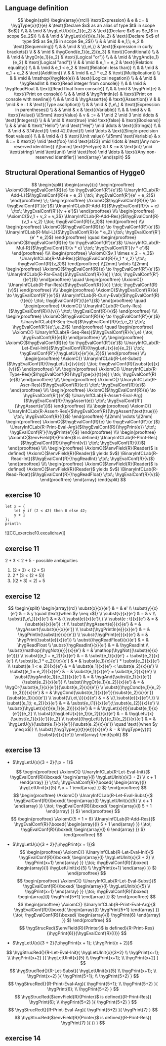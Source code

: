 ## Language definition

$$
\begin{split}
\begin{array}{rrcll}
    \text{Expression} & e & ::=
             & \hygType{x}{t}{e} & \text{(Declare $x$ as an alias of type $t$ in scope $e$)}
    \\
    & & \mid & \hygLetU{x}{e_1}{e_2} & \text{(Declare $x$ as $e_1$ in scope $e_2$)}
    \\
    & & \mid & \hygLet{x}{t}{e_1}{e_2} & \text{(Declare $x$ of type $t$ as $e_1$ in scope $e_2$)}
    \\
    & & \mid & e_1;\; e_2 & \text{(Sequencing)}
    \\
    & & \mid & \{\,e\,\} & \text{(Expression in curly brackets)}
    \\
    & & \mid & \hygCond{e_1}{e_2}{e_3} & \text{(Conditional)}
    \\
    & & \mid & \hygOr{e_1}{e_2} & \text{(Logical "or")}
    \\
    & & \mid & \hygAnd{e_1}{e_2} & \text{(Logical "and")}
    \\
    & & \mid & e_1 = e_2 & \text{(Relation: equality)}
    \\
    & & \mid & e_1 < e_2 & \text{(Relation: less than)}
    \\
    & & \mid & e_1 + e_2 & \text{(Addition)}
    \\
    & & \mid & e_1 * e_2 & \text{(Multiplication)}
    \\
    & & \mid & \mathop{\hygNot{e}} & \text{(Logical negation)}
    \\
    & & \mid & \hygReadInt & \text{(Read integer from console)}
    \\
    & & \mid & \hygReadFloat & \text{(Read float from console)}
    \\
    & & \mid & \hygPrint{e} & \text{(Print on console)}
    \\
    & & \mid & \hygPrintln{e} & \text{(Print on console with newline)}
    \\
    & & \mid & \hygAssert{e} & \text{(Assertion)}
    \\
    & & \mid & e : t & \text{(Type ascription)}
    \\
    & & \mid & (\,e\,) & \text{(Expression in parentheses)}
    \\
    & & \mid & x & \text{(Variable)}
    \\
    & & \mid & v & \text{(Value)}
    \\[5mm]
    \text{Value} & v & ::= & 1 \mid 2 \mid 3 \mid \ldots & \text{(Integers)}
    \\
    & & \mid & \text{true} \mid \text{false} & \text{(Booleans)}
    \\
    & & \mid & \text{"Hello"} \mid \text{"Hej"} \mid \ldots & \text{(Strings)}
    \\
    & & \mid & 3.14\text{f} \mid 42.0\text{f} \mid \ldots & \text{(Single-precision float values)}
    \\
    & & \mid & () & \text{(Unit value)}
    \\[5mm]
    \text{Variable} & x & ::= & \text{z} \mid \text{foo} \mid \text{a123} \mid \ldots & \text{(Any non-reserved identifier)}
    \\[5mm]
    \text{Pretype} & t & ::= & \text{int} \mid \text{string} \mid \text{unit} \mid \text{foo} \mid \ldots & \text{(Any non-reserved identifier)}
\end{array}
\end{split}
$$

## Structural Operational Semantics of Hygge0

$$
\begin{split}
\begin{array}{c}
  \begin{prooftree}
    \AxiomC{$\hygEvalConf{R}{e} \to \hygEvalConf{R'}{e'}$}
    \UnaryInfCLab{R-Add-L}{$\hygEvalConf{R}{e + e_2} \;\to\; \hygEvalConf{R'}{e' + e_2}$}
  \end{prooftree}
  \;\;
  \begin{prooftree}
    \AxiomC{$\hygEvalConf{R}{e} \to \hygEvalConf{R'}{e'}$}
    \UnaryInfCLab{R-Add-R}{$\hygEvalConf{R}{v + e} \;\to\; \hygEvalConf{R'}{v + e'}$}
  \end{prooftree}
  \\\\
  \begin{prooftree}
    \AxiomC{$v_1 + v_2 = v_3$}
    \UnaryInfCLab{R-Add-Res}{$\hygEvalConf{R}{v_1 + v_2} \;\to\; \hygEvalConf{R}{v_3}$}
  \end{prooftree}
  \\\\
  \begin{prooftree}
    \AxiomC{$\hygEvalConf{R}{e} \to \hygEvalConf{R'}{e'}$}
    \UnaryInfCLab{R-Mul-L}{$\hygEvalConf{R}{e * e_2} \;\to\; \hygEvalConf{R'}{e' * e_2}$}
  \end{prooftree}
  \quad
  \begin{prooftree}
    \AxiomC{$\hygEvalConf{R}{e} \to \hygEvalConf{R'}{e'}$}
    \UnaryInfCLab{R-Mul-R}{$\hygEvalConf{R}{v * e} \;\to\; \hygEvalConf{R'}{v * e'}$}
  \end{prooftree}
  \\\\
  \begin{prooftree}
    \AxiomC{$v_1 \times v_2 = v_3$}
    \UnaryInfCLab{R-Mul-Res}{$\hygEvalConf{R}{v_1 * v_2} \;\to\; \hygEvalConf{R}{v_3}$}
  \end{prooftree}
  \\[2mm]
  \vdots
  \\[2mm]
  \begin{prooftree}
    \AxiomC{$\hygEvalConf{R}{e} \to \hygEvalConf{R'}{e'}$}
    \UnaryInfCLab{R-Par-Eval}{$\hygEvalConf{R}{(e)} \;\to\; \hygEvalConf{R'}{(e')}$}
  \end{prooftree}
  \quad
  \begin{prooftree}
    \AxiomC{}
    \UnaryInfCLab{R-Par-Res}{$\hygEvalConf{R}{(v)} \;\to\; \hygEvalConf{R}{v}$}
  \end{prooftree}
  \\\\
  \begin{prooftree}
    \AxiomC{$\hygEvalConf{R}{e} \to \hygEvalConf{R'}{e'}$}
    \UnaryInfCLab{R-Curly-Eval}{$\hygEvalConf{R}{\{e\}} \;\to\; \hygEvalConf{R'}{\{e'\}}$}
  \end{prooftree}
  \quad
  \begin{prooftree}
    \AxiomC{}
    \UnaryInfCLab{R-Curly-Res}{$\hygEvalConf{R}{\{v\}} \;\to\; \hygEvalConf{R}{v}$}
  \end{prooftree}
  \\\\
  \begin{prooftree}
    \AxiomC{$\hygEvalConf{R}{e} \to \hygEvalConf{R'}{e'}$}
    \UnaryInfCLab{R-Seq-Eval}{$\hygEvalConf{R}{e;\,e_2} \;\to\; \hygEvalConf{R'}{e';\,e_2}$}
  \end{prooftree}
  \quad
  \begin{prooftree}
    \AxiomC{}
    \UnaryInfCLab{R-Seq-Res}{$\hygEvalConf{R}{v;\,e} \;\to\; \hygEvalConf{R}{e}$}
  \end{prooftree}
  \\\\
  \begin{prooftree}
    \AxiomC{$\hygEvalConf{R}{e} \to \hygEvalConf{R'}{e'}$}
    \UnaryInfCLab{R-Let-Eval-Init}{$\hygEvalConf{R}{\hygLetU{x}{e}{e_2}} \;\to\; \hygEvalConf{R'}{\hygLetU{x}{e'}{e_2}}$}
  \end{prooftree}
  \\\\
  \begin{prooftree}
    \AxiomC{}
    \UnaryInfCLab{R-Let-Subst}{$\hygEvalConf{R}{\hygLetU{x}{v}{e}} \;\to\; \hygEvalConf{R}{\subst{e}{x}{v}}$}
  \end{prooftree}
  \\\\
  \begin{prooftree}
    \AxiomC{}
    \UnaryInfCLab{R-Type-Res}{$\hygEvalConf{R}{\hygType{x}{t}{e}} \;\to\; \hygEvalConf{R}{e}$}
  \end{prooftree}
  \\\\
  \begin{prooftree}
    \AxiomC{}
    \UnaryInfCLab{R-Ascr-Res}{$\hygEvalConf{R}{e:t} \;\to\; \hygEvalConf{R}{e}$}
  \end{prooftree}
  \\\\
  \begin{prooftree}
    \AxiomC{$\hygEvalConf{R}{e} \to \hygEvalConf{R'}{e'}$}
    \UnaryInfCLab{R-Assert-Eval-Arg}{$\hygEvalConf{R}{\hygAssert{e}} \;\to\; \hygEvalConf{R'}{\hygAssert{e'}}$}
  \end{prooftree}
  \\\\
  \begin{prooftree}
    \AxiomC{}
    \UnaryInfCLab{R-Assert-Res}{$\hygEvalConf{R}{\hygAssert{\text{true}}} \;\to\; \hygEvalConf{R}{()}$}
  \end{prooftree}
  \\[2mm]
  \vdots
  \\[2mm]
  \begin{prooftree}
    \AxiomC{$\hygEvalConf{R}{e} \to \hygEvalConf{R'}{e'}$}
    \UnaryInfCLab{R-Print-Eval-Arg}{$\hygEvalConf{R}{\hygPrint{e}} \;\to\; \hygEvalConf{R'}{\hygPrint{e'}}$}
  \end{prooftree}
  \\\\
  \begin{prooftree}
    \AxiomC{$\envField{R}{Printer}$ is defined}
    \UnaryInfCLab{R-Print-Res}{$\hygEvalConf{R}{\hygPrint{v}} \;\to\; \hygEvalConf{R}{()}$}
  \end{prooftree}
  \\\\
  \begin{prooftree}
    \AxiomC{$\envField{R}{Reader}$ is defined}
    \AxiomC{$\envField{R}{Reader}$ yields $v$}
    \BinaryInfCLab{R-Read-Int}{$\hygEvalConf{R}{\hygReadInt} \;\to\; \hygEvalConf{R}{v}$}
  \end{prooftree}
  \\\\
  \begin{prooftree}
    \AxiomC{$\envField{R}{Reader}$ is defined}
    \AxiomC{$\envField{R}{Reader}$ yields $v$}
    \BinaryInfCLab{R-Read-Float}{$\hygEvalConf{R}{\hygReadFloat} \;\to\; \hygEvalConf{R}{v}$}
  \end{prooftree}
\end{array}
\end{split}
$$

## exercise 10

```hygge0
let x = {
	let y if (2 < 42) then 0 else 42;
	y + 1
};
println
```

![[CC_exercise10.excalidraw]]
## exercise 11
$2*3 < 2+5$ - possible ambiguities
1. $(2*3)<(2+5)$
2. $2*(3<(2+5))$
3. $((2*3)<2)+5$

## exercise 12
$$
\begin{split}
\begin{array}{rcl}
  \subst{x}{x}{e'} & = & e'
  \\
  \subst{y}{x}{e'} & = & y \quad \text{(when $y \neq x$)}
  \\
  \subst{v}{x}{e'} & = & v
  \\
  \subst{(\,e\,)}{x}{e'} & = & (\,\subst{e}{x}{e'}\,)
  \\
  \subst{e : t}{x}{e'} & = & (\subst{e}{x}{e'}) : t
  \\
  \subst{\hygAssert{e}}{x}{e'} & = & \hygAssert{\subst{e}{x}{e'}}
  \\
  \subst{\hygPrintln{e}}{x}{e'} & = & \hygPrintln{\subst{e}{x}{e'}}
  \\
  \subst{\hygPrint{e}}{x}{e'} & = & \hygPrint{\subst{e}{x}{e'}}
  \\
  \subst{\hygReadFloat}{x}{e'} & = & \hygReadFloat
  \\
  \subst{\hygReadInt}{x}{e'} & = & \hygReadInt
  \\
  \subst{\mathop{\hygNot{e}}}{x}{e'} & = & \mathop{\hygNot{(\subst{e}{x}{e'})}}
  \\
  \subst{(e_1 + e_2)}{x}{e'} & = & \subst{e_1}{x}{e'} + \subst{e_2}{x}{e'}
  \\
  \subst{(e_1 * e_2)}{x}{e'} & = & \subst{e_1}{x}{e'} * \subst{e_2}{x}{e'}
  \\
  \subst{(e_1 < e_2)}{x}{e'} & = & \subst{e_1}{x}{e'} < \subst{e_2}{x}{e'}
  \\
  \subst{(e_1 = e_2)}{x}{e'} & = & \subst{e_1}{x}{e'} = \subst{e_2}{x}{e'}
  \\
  \subst{\hygAnd{e_1}{e_2}}{x}{e'} & = & \hygAnd{\subst{e_1}{x}{e'}}{\subst{e_2}{x}{e'}}
  \\
  \subst{\hygOr{e_1}{e_2}}{x}{e'} & = & \hygOr{\subst{e_1}{x}{e'}}{\subst{e_2}{x}{e'}}
  \\
  \subst{(\hygCond{e_1}{e_2}{e_3})}{x}{e'} & = & \hygCond{\subst{e_1}{x}{e'}}{\subst{e_2}{x}{e'}}{\subst{e_3}{x}{e'}}
  \\
  \subst{\{\,e\,\}}{x}{e'} & = & \{\,\subst{e}{x}{e'}\,\}
  \\
  \subst{(e_1;\; e_2)}{x}{e'} & = & \subst{e_{1}}{x}{e'};\;\subst{e_{2}}{x}{e'}
  \\
  \subst{(\hygLet{x}{t}{e_1}{e_2})}{x}{e'} & = & \hygLet{x}{t}{\subst{e_1}{x}{e'}}{e_2}
  \\
  \subst{(\hygLetU{x}{e_1}{e_2})}{x}{e'} & = & \hygLetU{x}{\subst{e_1}{x}{e'}}{e_2}
  \\
  \subst{(\hygLetU{y}{e_1}{e_2})}{x}{e'} & = & \hygLetU{y}{\subst{e_1}{x}{e'}}{\subst{e_2}{x}{e'}} \quad \text{(when $y \neq x$)}
  \\
  \subst{(\hygType{y}{t}{e})}{x}{e'} & = & \hygType{y}{t}{\subst{e}{x}{e'}}
\end{array}
\end{split}
$$
## exercise 13

$$
\newcommand{\hygStrucRed}[4]{
\begin{prooftree}
  \AxiomC{#1}
  \UnaryInfCLab{#2}{$
    \hygEvalConf{R}{\boxed{
      \begin{array}{l}
        #3
      \end{array}
    }} \;\to\;
    \hygEvalConf{R}{\boxed{
      \begin{array}{l}
        #4
      \end{array}
    }}
  $}
\end{prooftree}
}
$$
- $\hygLetU{x}{3 + 2}{\;x + 1}$

$$
\begin{prooftree}
  \AxiomC{}
  \UnaryInfCLab{R-Let-Eval-Init}{$
    \hygEvalConf{R}{\boxed{
      \begin{array}{l}
        \hygLetUInit{x}{3 + 2} \\
        x + 1
      \end{array}
    }} \;\to\;
    \hygEvalConf{R}{\boxed{
      \begin{array}{l}
        \hygLetUInit{x}{5} \\
        x + 1
      \end{array}
    }}
  $}
\end{prooftree}
$$
$$
\begin{prooftree}
  \AxiomC{}
  \UnaryInfCLab{R-Let-Eval-Subst}{$
    \hygEvalConf{R}{\boxed{
      \begin{array}{l}
        \hygLetUInit{x}{5} \\
        x + 1
      \end{array}
    }} \;\to\;
    \hygEvalConf{R}{\boxed{
      \begin{array}{l}
        5 + 1
      \end{array}
    }}
  $}
\end{prooftree}
$$
$$
\begin{prooftree}
  \AxiomC{5 + 1 = 6}
  \UnaryInfCLab{R-Add-Res}{$
    \hygEvalConf{R}{\boxed{
      \begin{array}{l}
        5 + 1
      \end{array}
    }} \;\to\;
    \hygEvalConf{R}{\boxed{
      \begin{array}{l}
        6
      \end{array}
    }}
  $}
\end{prooftree}
$$

- $\hygLetU{x}{3 + 2}{\;\hygPrint{x + 1}}$
$$
\begin{prooftree}
  \AxiomC{}
  \UnaryInfCLab{R-Let-Eval-Init}{$
    \hygEvalConf{R}{\boxed{
      \begin{array}{l}
        \hygLetUInit{x}{3 + 2} \\
        \hygPrint{x+1}
      \end{array}
    }} \;\to\;
    \hygEvalConf{R}{\boxed{
      \begin{array}{l}
        \hygLetUInit{x}{5} \\
        \hygPrint{x+1}
      \end{array}
    }}
  $}
\end{prooftree}
$$
$$
\begin{prooftree}
  \AxiomC{}
  \UnaryInfCLab{R-Let-Eval-Subst}{$
    \hygEvalConf{R}{\boxed{
      \begin{array}{l}
        \hygLetUInit{x}{5} \\
        \hygPrint{x+1}
      \end{array}
    }} \;\to\;
    \hygEvalConf{R}{\boxed{
      \begin{array}{l}
        \hygPrint{5+1}
      \end{array}
    }}
  $}
\end{prooftree}
$$
$$
\begin{prooftree}
  \AxiomC{}
  \UnaryInfCLab{R-Print-Eval-Arg}{$
    \hygEvalConf{R}{\boxed{
      \begin{array}{l}
        \hygPrint{5+1}
      \end{array}
    }} \;\to\;
    \hygEvalConf{R}{\boxed{
      \begin{array}{l}
        \hygPrint{6}
      \end{array}
    }}
  $}
\end{prooftree}
$$
$$
\hygStrucRed{$\envField{R}{Printer}$ is defined}{R-Print-Res}{\hygPrint{6}}{\hygEvalConf{R}{()}}
$$

- $\hygLetU{x}{3 + 2}{\;\hygPrint{x + 1}; \;\hygPrint{x + 2}}$

$$
\hygStrucRed{}{R-Let-Eval-Init}{
  \hygLetUInit{x}{3+2} \\
  \hygPrint{x+1}; \\
  \hygPrint{x+2}
}{
  \hygLetUInit{x}{5} \\
  \hygPrint{x+1}; \\
  \hygPrint{x+2}
}
$$
$$
\hygStrucRed{}{R-Let-Subst}{
  \hygLetUInit{x}{5} \\
  \hygPrint{x+1}; \\
  \hygPrint{x+2}
}{
  \hygPrint{5+1}; \\
  \hygPrint{5+2}
}
$$
$$
\hygStrucRed{}{R-Print-Eval-Arg}{
  \hygPrint{5+1}; \\
  \hygPrint{5+2}
}{
  \hygPrint{6}; \\
  \hygPrint{5+2}
}
$$
$$
\hygStrucRed{$\envField{R}{Printer}$ is defined}{R-Print-Res}{
  \hygPrint{6}; \\
  \hygPrint{5+2}
}{
  \hygPrint{5+2}
}
$$
$$
\hygStrucRed{}{R-Print-Eval-Arg}{
  \hygPrint{5+2}
}{
  \hygPrint{7}
}
$$
$$
\hygStrucRed{$\envField{R}{Printer}$ is defined}{R-Print-Res}{
  \hygPrint{7}
}{
  ()
}
$$

## exercise 14

